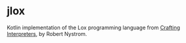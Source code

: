 # jlox
Kotlin implementation of the Lox programming language from [Crafting Interpreters](https://craftinginterpreters.com/), by Robert Nystrom.